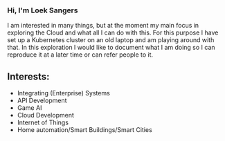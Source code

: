 ### Hi, I'm Loek Sangers

I am interested in many things, but at the moment my main focus in exploring the Cloud and what all I can do with this. For this purpose I have set up a Kubernetes cluster on an old laptop and am playing around with that. In this exploration I would like to document what I am doing so I can reproduce it at a later time or can refer people to it. 


## Interests:
- Integrating (Enterprise) Systems
- API Development
- Game AI
- Cloud Development
- Internet of Things
- Home automation/Smart Buildings/Smart Cities


